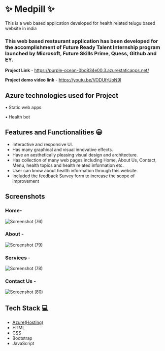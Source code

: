 
# ✨ Medpill ✨

This is a web based application developed for health related telugu based website in india

### This web based restaurant application has been developed for the accomplishment of Future Ready Talent Internship program launched by Microsoft, Future Skills Prime, Quess, Github and EY.


**Project Link** - https://purple-ocean-0bc834e00.3.azurestaticapps.net/

**Project demo video link** - https://youtu.be/VODUfrUoN9I

## Azure technologies used for Project

•	Static web apps

•	Health bot


## Features and Functionalities 😃

- Interactive and responsive UI.
- Has many graphical and visual innovative effects.
- Have an aesthetically pleasing visual design and architecture.
- Has collection of many web pages including Home, About Us, Contact, Menu, health topics and health related information etc.
- User can know about health information through this website.
- Included the feedback Survey form to increase the scope of improvement 

## Screenshots

### Home-
 
![Screenshot (76)](https://github.com/varshikakotha/FRT_Project/assets/108129733/3d38882e-233e-4151-a447-7a1dc9de338c)




### About  -


![Screenshot (79)](https://github.com/varshikakotha/FRT_Project/assets/108129733/c60cdb59-bca1-48cb-b72a-25caefe8255c)



### Services -


![Screenshot (78)](https://github.com/varshikakotha/FRT_Project/assets/108129733/a34ee17e-6240-4705-858c-c7169690f806)


### Contact Us -


![Screenshot (80)](https://github.com/varshikakotha/FRT_Project/assets/108129733/85be975c-be7d-4d8f-838d-1ff390529a14)



## Tech Stack 💻

- [Azure(Hosting)](https://azure.microsoft.com/en-in/features/azure-portal/)
- HTML
- CSS
- Bootstrap
- JavaScript
